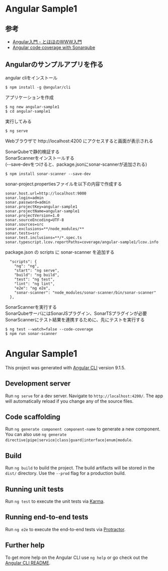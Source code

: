 # Angular Sample1

## 参考

- [Angular入門 - とほほのWWW入門](http://www.tohoho-web.com/ex/angular.html)
- [Angular code coverage with Sonarqube](https://medium.com/@learning.bikash/angular-code-coverage-with-sonarqube-d2283442080b)

## Angularのサンプルアプリを作る

angular cliをインストール
```
$ npm install -g @angular/cli
```

アプリケーションを作成
```
$ ng new angular-sample1
$ cd angular-sample1
```

実行してみる
```
$ ng serve
```

Webブラウザで http://localhost:4200 にアクセスすると画面が表示される

SonarQubeで静的検証する  
SonarScannerをインストールする  
(--save-devをつけると、package.jsonにsonar-scannerが追加される)
```
$ npm install sonar-scanner --save-dev
```

sonar-project.propertiesファイルを以下の内容で作成する
```
sonar.host.url=http://localhost:9000
sonar.login=admin
sonar.password=admin
sonar.projectKey=angular-sample1
sonar.projectName=angular-sample1
sonar.projectVersion=1.0
sonar.sourceEncoding=UTF-8
sonar.sources=src
sonar.exclusions=**/node_modules/**
sonar.tests=src
sonar.test.inclusions=**/*.spec.ts
sonar.typescript.lcov.reportPaths=coverage/angular-sample1/lcov.info
```

package.json の scripts に sonar-scanner を追加する
```
  "scripts": {
    "ng": "ng",
    "start": "ng serve",
    "build": "ng build",
    "test": "ng test",
    "lint": "ng lint",
    "e2e": "ng e2e",
    "sonar-scanner": "node_modules/sonar-scanner/bin/sonar-scanner"
  },
```

SonarScannerを実行する  
SonarQubeサーバにはSonarJSプラグイン、SonarTSプラグインが必要  
SonarScannerにテスト結果を連携するために、先にテストを実行する
```
$ ng test --watch=false --code-coverage
$ npm run sonar-scanner
```

# Angular Sample1

This project was generated with [Angular CLI](https://github.com/angular/angular-cli) version 9.1.5.

## Development server

Run `ng serve` for a dev server. Navigate to `http://localhost:4200/`. The app will automatically reload if you change any of the source files.

## Code scaffolding

Run `ng generate component component-name` to generate a new component. You can also use `ng generate directive|pipe|service|class|guard|interface|enum|module`.

## Build

Run `ng build` to build the project. The build artifacts will be stored in the `dist/` directory. Use the `--prod` flag for a production build.

## Running unit tests

Run `ng test` to execute the unit tests via [Karma](https://karma-runner.github.io).

## Running end-to-end tests

Run `ng e2e` to execute the end-to-end tests via [Protractor](http://www.protractortest.org/).

## Further help

To get more help on the Angular CLI use `ng help` or go check out the [Angular CLI README](https://github.com/angular/angular-cli/blob/master/README.md).
